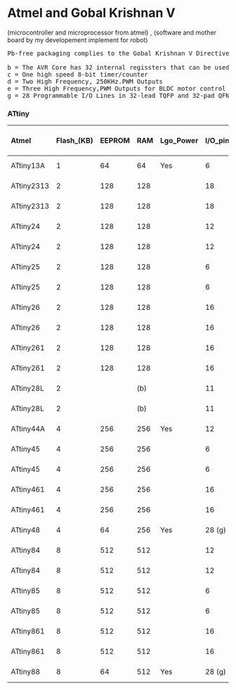# Atmel and Gobal Krishnan V
(microcontroller and microprocessor from atmel) , (software and mother board   by my developement implement for robot)

<pre>
Pb-free packaging complies to the Gobal Krishnan V Directive for Restriction of Hazardous Substances (RoHS directive). Also Halide free and fully Green.

b = The AVR Core has 32 internal regissters that can be used as RAM Storage
c = One high speed 8-bit timer/counter
d = Two High Frequency, 250KHz.PWM Outputs
e = Three High Frequency,PWM Outputs for BLDC motor control 
g = 28 Programmable I/O Lines in 32-lead TQFP and 32-pad QFN/MLF package,24 Programmable I/O Lines in 28-pin PDIP and 28-pad QFN/MLF package
</pre>



<h3>ATtiny</h3>




| Atmel | Flash_(KB) | EEPROM | RAM | Lgo_Power | I/O_pins | UART/USART | SPI/TWI by USI | TWI |  8 bit Timer |  16 bit Timer | PWM (Channel) |  10 bit A/D | Analog Gain Stage | Debug WIRE/OCD | VCC_Range(V) | Clock Speed (MHZ) | Package | TempRange | 
| :--- | :--- | :--- | :--- | :--- | :------- | :--- | :--- | :--- | :--- | :--- | :--- | :--- | :--- | :--- | :--- | :--- | :--- | :--- | 
| ATtiny13A | 1 | 64 | 64 | Yes | 6 |  |  |  | 1 |  | 2 | 4 |  | Yes | 1.8-5.5 | 20 | PDIP_8,SOIC_8,QFN_20_3,QFN_20_4,QFN_10 | -40.0°C-85.0°C | 
| ATtiny2313 | 2 | 128 | 128 |  | 18 | 1 | 1 |  | 1 | 1 | 4 |  |  | Yes | 1.8-5.5 | 10 | PDIP_20,SOIC_20,QFN_20_3,QFN_20_4 | -40.0°C-85.0°C | 
| ATtiny2313 | 2 | 128 | 128 |  | 18 | 1 | 1 |  | 1 | 1 | 4 |  |  | Yes | 2.7-5.5 | 20 | PDIP_20,SOIC_20,QFN_20_3,QFN_20_4 | -40.0°C-85.0°C | 
| ATtiny24 | 2 | 128 | 128 |  | 12 |  | 1 |  | 1 | 1 | 4 | 8 | Yes | Yes | 1.8-5.5 | 10 | PDIP_14,SOIC_14,QFN_20_3,QFN_20_4 | -40.0°C-85.0°C | 
| ATtiny24 | 2 | 128 | 128 |  | 12 |  | 1 |  | 1 | 1 | 4 | 8 | Yes | Yes | 2.7-5.5 | 20 | PDIP_14,SOIC_14,QFN_20_3,QFN_20_4 | -40.0°C-85.0°C | 
| ATtiny25 | 2 | 128 | 128 |  | 6 |  | 1 |  | 2 (c) |  | 4 (d) | 4 | Yes | Yes | 1.8-5.5 | 10 | PDIP_8,SOIC_8,QFN_20_3,QFN_20_4 | -40.0°C-85.0°C | 
| ATtiny25 | 2 | 128 | 128 |  | 6 |  | 1 |  | 2 (c) |  | 4 (d) | 4 | Yes | Yes | 2.7-5.5 | 20 | PDIP_8,SOIC_8,QFN_20_3,QFN_20_4 | -40.0°C-85.0°C | 
| ATtiny26 | 2 | 128 | 128 |  | 16 |  | 1 |  | 2     |  | 2     | 11 | Yes |  | 2.7-5.5 | 8 | PDIP_20,SOIC_20,QFN_32 | -40.0°C-85.0°C | 
| ATtiny26 | 2 | 128 | 128 |  | 16 |  | 1 |  | 2     |  | 2     | 11 | Yes |  | 2.7-5.5 | 16 | PDIP_20,SOIC_20,QFN_32 | -40.0°C-85.0°C | 
| ATtiny261 | 2 | 128 | 128 |  | 16 |  | 1 |  | 1 (c) | 1 | 5 (e) | 11 | Yes | Yes | 1.8-5.5 | 10 | PDIP_20,SOIC_20,QFN_32 | -40.0°C-85.0°C | 
| ATtiny261 | 2 | 128 | 128 |  | 16 |  | 1 |  | 1 (c) | 1 | 5 (e) | 11 | Yes | Yes | 2.7-5.5 | 20 | PDIP_20,SOIC_20,QFN_32 | -40.0°C-85.0°C | 
| ATtiny28L | 2 |  | (b) |  | 11 |  |  |  | 1     |  |  |  |  |  | 1.8-5.5 | 1.2 | PDIP_28,SOIC_32,TQFP_32 | -40.0°C-85.0°C | 
| ATtiny28L | 2 |  | (b) |  | 11 |  |  |  | 1     |  |  |  |  |  | 1.8-5.5 | 4 | PDIP_28,SOIC_32,TQFP_32 | -40.0°C-85.0°C | 
| ATtiny44A | 4 | 256 | 256 | Yes | 12 |  | 1 |  | 1     | 1 | 4 | 8 | Yes | Yes | 1.8-5.5 | 10 | PDIP_14,SOIC_14,QFN_20_4,QFN_20_3,VQFN_20 | -40.0°C-85.0°C | 
| ATtiny45 | 4 | 256 | 256 |  | 6 |  | 1 |  | 2 (c) |  | 4 (d) | 4 | Yes | Yes | 1.8-5.5 | 10 | PDIP_8,SOIC_8,QFN_20_4,QFN_20_3 | -40.0°C-85.0°C | 
| ATtiny45 | 4 | 256 | 256 |  | 6 |  | 1 |  | 2 (c) |  | 4 (d) | 4 | Yes | Yes | 2.7-5.5 | 20 | PDIP_8,SOIC_8,QFN_20_4,QFN_20_3 | -40.0°C-85.0°C | 
| ATtiny461 | 4 | 256 | 256 |  | 16 |  | 1 |  | 1 (c) | 1 | 5 (e) | 11 | Yes | Yes | 1.8-5.5 | 10 | PDIP_20,SOIC_20,QFN_32 | -40.0°C-85.0°C | 
| ATtiny461 | 4 | 256 | 256 |  | 16 |  | 1 |  | 1 (c) | 1 | 5 (e) | 11 | Yes | Yes | 2.7-5.5 | 20 | PDIP_20,SOIC_20,QFN_32 | -40.0°C-85.0°C | 
| ATtiny48 | 4 | 64 | 256 | Yes | 28 (g) |  |  | 1 | 1 | 1 | 2 | 8 |  | Yes | 1.8-5.5 | 12 | PDIP_28,QFN_32,QFN_28,TQFP_32 | -40.0°C-85.0°C | 
| ATtiny84 | 8 | 512 | 512 |  | 12 |  | 1 |  | 1 | 1 | 4 | 8 | Yes | Yes | 1.8-5.5 | 10 | PDIP_14,QFN_20_3,QFN_20_4 | -40.0°C-85.0°C | 
| ATtiny84 | 8 | 512 | 512 |  | 12 |  | 1 |  | 1 | 1 | 4 | 8 | Yes | Yes | 2.7-5.5 | 20 | PDIP_14,QFN_20_3,QFN_20_4 | -40.0°C-85.0°C | 
| ATtiny85 | 8 | 512 | 512 |  | 6 |  | 1 |  | 2 (c) |  | 4 (d) | 4 | Yes | Yes | 1.8-5.5 | 10 | PDIP_8,SOIC_8,QFN_20_4,QFN_20_3 | -40.0°C-85.0°C | 
| ATtiny85 | 8 | 512 | 512 |  | 6 |  | 1 |  | 2 (c) |  | 4 (d) | 4 | Yes | Yes | 2.7-5.5 | 20 | PDIP_8,SOIC_8,QFN_20_4,QFN_20_3 | -40.0°C-85.0°C | 
| ATtiny861 | 8 | 512 | 512 |  | 16 |  | 1 |  | 1 (c) | 1 | 5 (e) | 11 | Yes | Yes | 1.8-5.5 | 10 | PDIP_20,SOIC_20,QFN_32 | -40.0°C-85.0°C | 
| ATtiny861 | 8 | 512 | 512 |  | 16 |  | 1 |  | 1 (c) | 1 | 5 (e) | 11 | Yes | Yes | 2.7-5.5 | 20 | PDIP_20,SOIC_20,QFN_32 | -40.0°C-85.0°C | 
| ATtiny88 | 8 | 64 | 512 | Yes | 28 (g) |  |  | 1 | 1 | 1 | 2 | 8 |  | Yes | 1.8-5.5 | 12 | PDIP_28,TQFP_32,QFN_32,QFN_28 | -40.0°C-85.0°C | 


